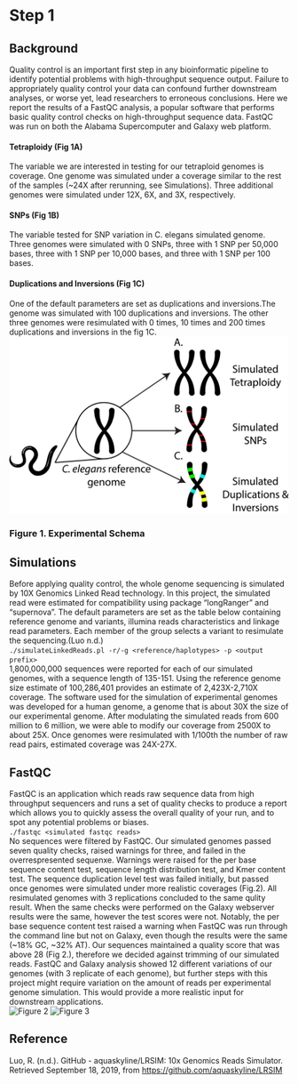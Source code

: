 # Step 1

## Background
Quality control is an important first step in any bioinformatic pipeline to identify potential problems with high-throughput sequence output. Failure to appropriately quality control your data can confound further downstream analyses, or worse yet, lead researchers to erroneous conclusions. Here we report the results of a FastQC analysis, a popular software that performs basic quality control checks on high-throughput sequence data. FastQC was run on both the Alabama Supercomputer and Galaxy web platform. 

#### Tetraploidy (Fig 1A)
The variable we are interested in testing for our tetraploid genomes is coverage. One genome was simulated under a coverage similar to the rest of the samples (~24X after rerunning, see Simulations). Three additional genomes were simulated under 12X, 6X, and 3X, respectively. 

#### SNPs (Fig 1B)
The variable tested for SNP variation in C. elegans simulated genome. Three genomes were simulated with 0 SNPs, three with 1 SNP per 50,000 bases, three with 1 SNP per 10,000 bases, and three with 1 SNP per 100 bases.  

#### Duplications and Inversions (Fig 1C)
One of the default parameters are set as duplications and inversions.The genome was simulated with 100 duplications and inversions. The other three genomes were resimulated with 0 times, 10 times and 200 times duplications and inversions in the fig 1C.
![Figure 1](figures/step1/Fig1.png)
### Figure 1. Experimental Schema

## Simulations
Before applying quality control,  the whole genome sequencing is simulated by 10X Genomics Linked Read technology. In this project, the simulated read were estimated for compatibility using package “longRanger” and “supernova”. The default parameters are set as the table below containing reference genome and variants, illumina reads characteristics and linkage read parameters. Each member of the group selects a variant to resimulate the sequencing.(Luo n.d.)   
```./simulateLinkedReads.pl -r/-g <reference/haplotypes> -p <output prefix>```   
1,800,000,000 sequences were reported for each of our simulated genomes, with a sequence length of 135-151. Using the reference genome size estimate of 100,286,401 provides an estimate of 2,423X-2,710X coverage. The software used for the simulation of experimental genomes was developed for a human genome, a genome that is about 30X the size of our experimental genome. After modulating the simulated reads from 600 million to 6 million, we were able to modify our coverage from 2500X to about 25X. Once genomes were resimulated with 1/100th the number of raw read pairs, estimated coverage was 24X-27X. 

## FastQC
FastQC is an application which reads raw sequence data from high throughput sequencers and runs a set of quality checks to produce a report which allows you to quickly assess the overall quality of your run, and to spot any potential problems or biases.   
```./fastqc <simulated fastqc reads>```   
No sequences were filtered by FastQC. Our simulated genomes passed seven quality checks, raised warnings for three, and failed in the overrespresented sequenxe. Warnings were raised for the per base sequence content test, sequence length distribution test, and Kmer content test. The sequence duplication level test was failed initially, but passed once genomes were simulated under more realistic coverages (Fig.2). All resimulated genomes with 3 replications concluded to the same qulity result. When the same checks were performed on the Galaxy webserver results were the same, however the test scores were not. Notably, the per base sequence content test raised a warning when FastQC was run through the command line but not on Galaxy, even though the results were the same (~18% GC, ~32% AT).
Our sequences maintained a quality score that was above 28 (Fig 2.), therefore we decided against trimming of our simulated reads. FastQC and Galaxy analysis showed 12 different variations of our genomes (with 3 replicate of each genome), but further steps with this project might require variation on the amount of reads per experimental genome simulation. This would provide a more realistic input for downstream applications.  
![Figure 2](figures/step1/Fig2.png)
![Figure 3](figures/step1/Fig3.png)

## Reference
Luo, R. (n.d.). GitHub - aquaskyline/LRSIM: 10x Genomics Reads Simulator. Retrieved September 18, 2019, from https://github.com/aquaskyline/LRSIM




